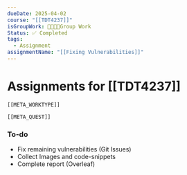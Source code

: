 ```yaml
---
dueDate: 2025-04-02
course: "[[TDT4237]]"
isGroupWork: 👨‍👩‍👧‍👦Group Work
Status: ✅ Completed
tags:
  - Assignment
assignmentName: "[[Fixing Vulnerabilities]]"
---
```


# Assignments for [[TDT4237]]
```meta-bind-embed
[[META_WORKTYPE]]
```
```meta-bind-embed
[[META_QUEST]]
```
### To-do
* Fix remaining vulnerabilities (Git Issues)
* Collect Images and code-snippets
* Complete report (Overleaf)
